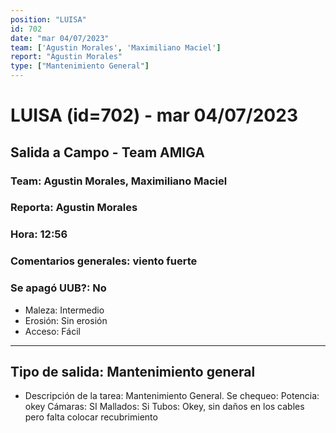 ```yaml
---
position: "LUISA"
id: 702
date: "mar 04/07/2023"
team: ['Agustin Morales', 'Maximiliano Maciel']
report: "Agustin Morales"
type: ["Mantenimiento General"]
---
```


# LUISA (id=702) - mar 04/07/2023
## Salida a Campo - Team AMIGA
### Team: Agustin Morales, Maximiliano Maciel
### Reporta: Agustin Morales
### Hora: 12:56
### Comentarios generales: viento fuerte
### Se apagó UUB?: No 
- Maleza: Intermedio
- Erosión: Sin erosión
- Acceso: Fácil
---------
## Tipo de salida: Mantenimiento general
   - Descripción de la tarea: Mantenimiento General.
Se chequeo:
Potencia: okey
Cámaras: SI
Mallados: Si
Tubos: Okey, sin daños en los cables pero falta colocar recubrimiento

